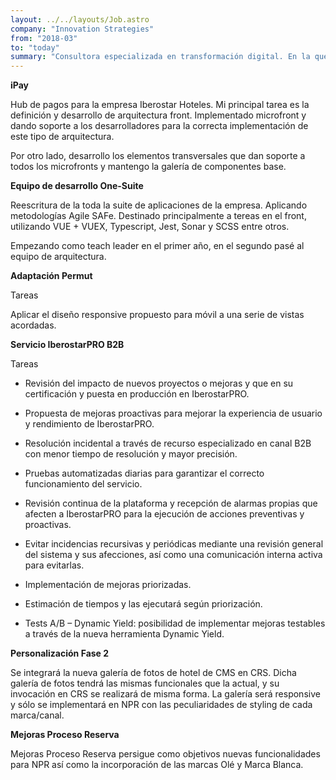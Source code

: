 ```yaml
---
layout: ../../layouts/Job.astro
company: "Innovation Strategies"
from: "2018-03"
to: "today"
summary: "Consultora especializada en transformación digital. En la que he aportado mi conocimientos en distintas áreas de la empresa. Asignado a varios clientes he podido aportar mis conocimientos en B2B e integración de servicios, como la amplicación de arquitecturas modernas, para facitar el escalado de aplicaciones"
---
```


**iPay**

Hub de pagos para la empresa Iberostar Hoteles. Mi principal tarea es la definición y desarrollo de arquitectura front. Implementado microfront y dando soporte a los desarrolladores para la correcta implementación de este tipo de arquitectura.

Por otro lado, desarrollo los elementos transversales que dan soporte a todos los microfronts y mantengo la galería de componentes base.

**Equipo de desarrollo One-Suite**

Reescritura de la toda la suite de aplicaciones de la empresa. Aplicando metodologías Agile SAFe. Destinado principalmente a tereas en el front, utilizando VUE + VUEX, Typescript, Jest, Sonar y SCSS entre otros.

Empezando como teach leader en el primer año, en el segundo pasé al equipo de arquitectura.

**Adaptación Permut**

Tareas

Aplicar el diseño responsive propuesto para móvil a una serie de vistas acordadas.

**Servicio IberostarPRO B2B**

Tareas

- Revisión del impacto de nuevos proyectos o mejoras y que en su certificación y puesta en producción en IberostarPRO.

- Propuesta de mejoras proactivas para mejorar la experiencia de usuario y rendimiento de IberostarPRO.

- Resolución incidental a través de recurso especializado en canal B2B con menor tiempo de resolución y mayor precisión.

- Pruebas automatizadas diarias para garantizar el correcto funcionamiento del servicio.

- Revisión continua de la plataforma y recepción de alarmas propias que afecten a IberostarPRO para la ejecución de acciones preventivas y proactivas.

- Evitar incidencias recursivas y periódicas mediante una revisión general del sistema y sus afecciones, así como una comunicación interna activa para evitarlas.

- Implementación de mejoras priorizadas.

- Estimación de tiempos y las ejecutará según priorización.

- Tests A/B – Dynamic Yield: posibilidad de implementar mejoras testables a través de la nueva herramienta Dynamic Yield.

**Personalización Fase 2**

Se integrará la nueva galería de fotos de hotel de CMS en CRS. Dicha galería de fotos tendrá las mismas funcionales que la actual, y su invocación en CRS se realizará de misma forma. La galería será responsive y sólo se implementará en NPR con las peculiaridades de styling de cada marca/canal.

**Mejoras Proceso Reserva**

Mejoras Proceso Reserva persigue como objetivos nuevas funcionalidades para NPR así como la incorporación de las marcas Olé y Marca Blanca.
